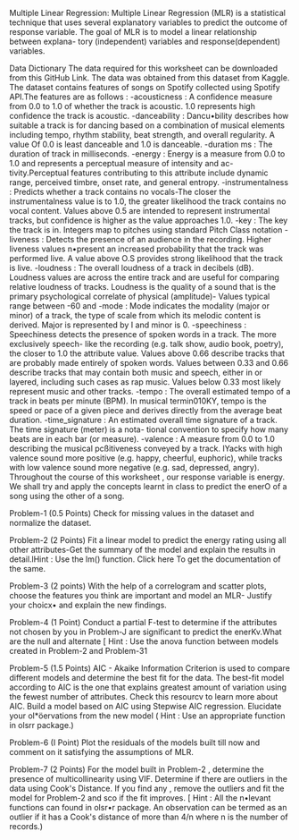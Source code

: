 Multiple Linear Regression:
Multiple Linear Regression (MLR) is a statistical technique that uses several explanatory variables to predict
the outcome of response variable. The goal of MLR is to model a linear relationship between explana-
tory (independent) variables and response(dependent) variables.

Data Dictionary
The data required for this worksheet can be downloaded from this GitHub Link. The data was obtained
from this dataset from Kaggle. The dataset contains features of songs on Spotify collected using Spotify
API.The features are as follows :
-acousticness : A confidence measure from 0.0 to 1.0 of whether the track is acoustic. 1.0 represents high
confidence the track is acoustic.
-danceability : Dancu•bility describes how suitable a track is for dancing based on a combination of
musical elements including tempo, rhythm stability, beat strength, and overall regularity. A value Of 0.0 is
least danceable and 1.0 is danceable.
-duration ms : The duration of track in milliseconds.
-energy : Energy is a measure from 0.0 to 1.0 and represents a perceptual measure of intensity and ac-
tivity.Perceptual features contributing to this attribute include dynamic range, perceived timbre,
onset rate, and general entropy.
-instrumentalness : Predicts whether a track contains no vocals-The closer the instrumentalness value is
to 1.0, the greater likelihood the track contains no vocal content. Values above 0.5 are intended to represent
instrumental tracks, but confidence is higher as the value approaches 1.0.
-key : The key the track is in. Integers map to pitches using standard Pitch Class notation
-liveness : Detects the presence of an audience in the recording. Higher liveness values n•present an increased
probability that the track was performed live. A value above O.S provides strong likelihood that the track is
live.
-loudness : The overall loudness of a track in decibels (dB). Loudness values are across the entire
track and are useful for comparing relative loudness of tracks. Loudness is the quality of a sound that is
the primary psychological correlate of physical (amplitude)- Values typical range between -60 and
-mode : Mode indicates the modality (major or minor) of a track, the type of scale from which its melodic
content is derived. Major is represented by I and minor is 0.
-speechiness : Speechiness detects the presence of spoken words in a track. The more exclusively speech-
like the recording (e.g. talk show, audio book, poetry), the closer to 1.0 the attribute value. Values above
0.66 describe tracks that are probably made entirely of spoken words. Values between 0.33 and 0.66 describe
tracks that may contain both music and speech, either in or layered, including such cases as rap
music. Values below 0.33 most likely represent music and other tracks.
-tempo : The overall estimated tempo of a track in beats per minute (BPM). In musical termin010KY, tempo
is the speed or pace of a given piece and derives directly from the average beat duration.
-time_signature : An estimated overall time signature of a track. The time signature (meter) is a nota-
tional convention to specify how many beats are in each bar (or measure).
-valence : A measure from 0.0 to 1.0 describing the musical pcßitiveness conveyed by a track. IYacks with
high valence sound more positive (e.g. happy, cheerful, euphoric), while tracks with low valence sound more
negative (e.g. sad, depressed, angry).
Throughout the course of this worksheet , our response variable is energy. We shall try and apply the
concepts learnt in class to predict the enerO of a song using the other of a song.

Problem-1 (0.5 Points)
Check for missing values in the dataset and normalize the dataset.

Problem-2 (2 Points)
Fit a linear model to predict the energy rating using all other attributes-Get the summary of the model and
explain the results in detail.lHint : Use the lm() function. Click here To get the documentation of the same.

Problem-3 (2 points)
With the help of a correlogram and scatter plots, choose the features you think are important and model an
MLR- Justify your choicx• and explain the new findings.

Problem-4 (1 Point)
Conduct a partial F-test to determine if the attributes not chosen by you in Problem-J are significant to
predict the enerKv.What are the null and alternate [ Hint : Use the anova function between
models created in Problem-2 and Problem-31

Problem-5 (1.5 Points)
AIC - Akaike Information Criterion is used to compare different models and determine the best fit for the
data. The best-fit model according to AIC is the one that explains greatest amount of variation using the
fewest number of attributes. Check this resourcv to learn more about AIC.
Build a model based on AIC using Stepwise AIC regression. Elucidate your ol*öervations from the new model
( Hint : Use an appropriate function in olsrr package.)

Problem-6 (I Point)
Plot the residuals of the models built till now and comment on it satisfying the assumptions of MLR.

Problem-7 (2 Points)
For the model built in Problem-2 , determine the presence of multicollinearity using VIF. Determine if
there are outliers in the data using Cook's Distance. If you find any , remove the outliers and fit the model
for Problem-2 and sco if the fit improves. [ Hint : All the n•levant functions can found in olsr•r package.
An observation can be termed as an outlier if it has a Cook's distance of more than 4/n where n is the
number of records.)
